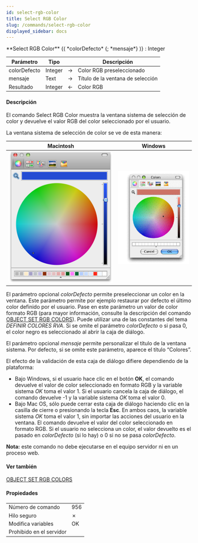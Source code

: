 ```yaml
---
id: select-rgb-color
title: Select RGB Color
slug: /commands/select-rgb-color
displayed_sidebar: docs
---
```


<!--REF #_command_.Select RGB color.Syntax-->**Select RGB Color** {( *colorDefecto* {; *mensaje*} )} : Integer<!-- END REF-->
<!--REF #_command_.Select RGB color.Params-->
| Parámetro | Tipo |  | Descripción |
| --- | --- | --- | --- |
| colorDefecto | Integer | &#8594;  | Color RGB preseleccionado |
| mensaje | Text | &#8594;  | Título de la ventana de selección |
| Resultado | Integer | &#8592; | Color RGB |

<!-- END REF-->

#### Descripción 

<!--REF #_command_.Select RGB color.Summary-->El comando Select RGB Color muestra la ventana sistema de selección de color y devuelve el valor RGB del color seleccionado por el usuario.<!-- END REF--> 

La ventana sistema de selección de color se ve de esta manera:  

| **Macintosh**                                | **Windows**                                 |
| -------------------------------------------- | ------------------------------------------- |
| ![](../assets/en/commands/pict942577.fr.png) | ![](../assets/en/commands/pict43386.en.png) |

El parámetro opcional *colorDefecto* permite preseleccionar un color en la ventana. Este parámetro permite por ejemplo restaurar por defecto el último color definido por el usuario. Pase en este parámetro un valor de color formato RGB (para mayor información, consulte la descripción del comando [OBJECT SET RGB COLORS](object-set-rgb-colors.md)). Puede utilizar una de las constantes del tema *DEFINIR COLORES RVA*. Si se omite el parámetro *colorDefecto* o si pasa 0, el color negro es seleccionado al abrir la caja de diálogo.

El parámetro opcional *mensaje* permite personalizar el título de la ventana sistema. Por defecto, si se omite este parámetro, aparece el título “Colores”.

El efecto de la validación de esta caja de diálogo difiere dependiendo de la plataforma:

* Bajo Windows, si el usuario hace clic en el botón **OK**, el comando devuelve el valor de color seleccionado en formato RGB y la variable sistema *OK* toma el valor 1\. Si el usuario cancela la caja de diálogo, el comando devuelve -1 y la variable sistema *OK* toma el valor 0.
* Bajo Mac OS, sólo puede cerrar esta caja de diálogo haciendo clic en la casilla de cierre o presionando la tecla **Esc**. En ambos caos, la variable sistema *OK* toma el valor 1, sin importar las acciones del usuario en la ventana. El comando devuelve el valor del color seleccionado en formato RGB. Si el usuario no selecciona un color, el valor devuelto es el pasado en *colorDefecto* (si lo hay) o 0 si no se pasa *colorDefecto*.

**Nota:** este comando no debe ejecutarse en el equipo servidor ni en un proceso web.

#### Ver también 

[OBJECT SET RGB COLORS](object-set-rgb-colors.md)  

#### Propiedades

|  |  |
| --- | --- |
| Número de comando | 956 |
| Hilo seguro | &cross; |
| Modifica variables | OK |
| Prohibido en el servidor ||


